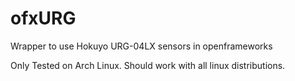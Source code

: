 # ofxURG
Wrapper to use Hokuyo URG-04LX sensors in openframeworks

Only Tested on Arch Linux. Should work with all linux distributions.
